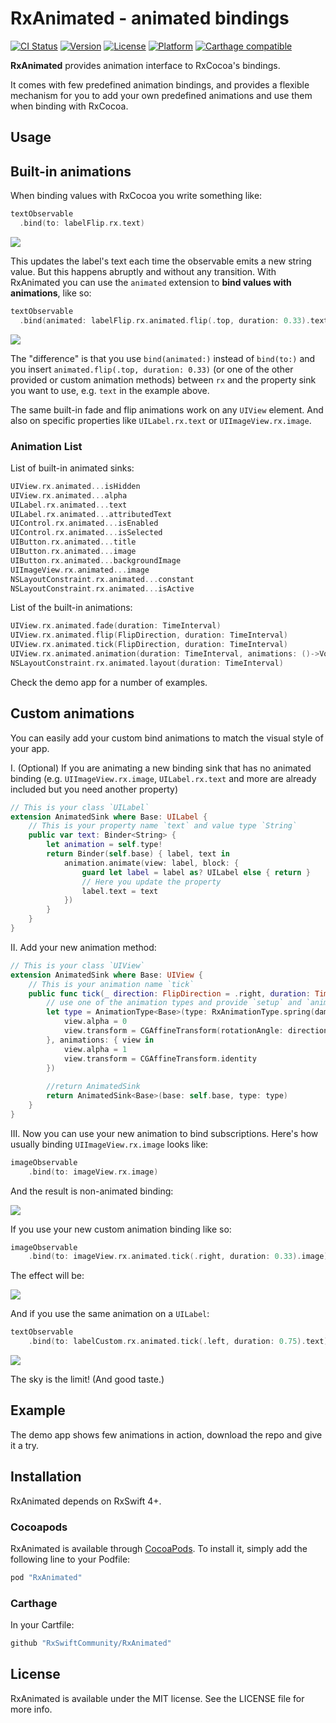 # RxAnimated - animated bindings

[![CI Status](http://img.shields.io/travis/icanzilb/RxAnimated.svg?style=flat)](https://travis-ci.org/icanzilb/RxAnimated)
[![Version](https://img.shields.io/cocoapods/v/RxAnimated.svg?style=flat)](http://cocoapods.org/pods/RxAnimated)
[![License](https://img.shields.io/cocoapods/l/RxAnimated.svg?style=flat)](http://cocoapods.org/pods/RxAnimated)
[![Platform](https://img.shields.io/cocoapods/p/RxAnimated.svg?style=flat)](http://cocoapods.org/pods/RxAnimated)
[![Carthage compatible](https://img.shields.io/badge/Carthage-compatible-4BC51D.svg?style=flat)](https://github.com/Carthage/Carthage)

**RxAnimated** provides animation interface to RxCocoa's bindings.

It comes with few predefined animation bindings, and provides a flexible mechanism for you to add your own predefined animations and use them when binding with RxCocoa.

## Usage

## Built-in animations

When binding values with RxCocoa you write something like:

```swift
textObservable
  .bind(to: labelFlip.rx.text)
```

![](etc/label-noanim.gif)

This updates the label's text each time the observable emits a new string value. But this happens abruptly and without any transition. With RxAnimated you can use the `animated` extension to **bind values with animations**, like so:

```swift
textObservable
  .bind(animated: labelFlip.rx.animated.flip(.top, duration: 0.33).text)
```

![](etc/label-anim.gif)

The "difference" is that you use `bind(animated:)` instead of `bind(to:)` and you insert `animated.flip(.top, duration: 0.33)` (or one of the other provided or custom animation methods) between `rx` and the property sink you want to use, e.g. `text` in the example above.

The same built-in fade and flip animations work on any `UIView` element. And also on specific properties like `UILabel.rx.text` or `UIImageView.rx.image`.

### Animation List

List of built-in animated sinks:

```swift
UIView.rx.animated...isHidden
UIView.rx.animated...alpha
UILabel.rx.animated...text
UILabel.rx.animated...attributedText
UIControl.rx.animated...isEnabled
UIControl.rx.animated...isSelected
UIButton.rx.animated...title
UIButton.rx.animated...image
UIButton.rx.animated...backgroundImage
UIImageView.rx.animated...image
NSLayoutConstraint.rx.animated...constant
NSLayoutConstraint.rx.animated...isActive
```

List of the built-in animations:

```swift
UIView.rx.animated.fade(duration: TimeInterval)
UIView.rx.animated.flip(FlipDirection, duration: TimeInterval)
UIView.rx.animated.tick(FlipDirection, duration: TimeInterval)
UIView.rx.animated.animation(duration: TimeInterval, animations: ()->Void)
NSLayoutConstraint.rx.animated.layout(duration: TimeInterval)
```

Check the demo app for a number of examples.

## Custom animations

You can easily add your custom bind animations to match the visual style of your app.

I. (Optional) If you are animating a new binding sink that has no animated binding (e.g. `UIImageView.rx.image`, `UILabel.rx.text` and more are already included but you need another property)


```swift
// This is your class `UILabel`
extension AnimatedSink where Base: UILabel { 
    // This is your property name `text` and value type `String`
    public var text: Binder<String> { 
        let animation = self.type!
        return Binder(self.base) { label, text in
            animation.animate(view: label, block: {
                guard let label = label as? UILabel else { return }
                // Here you update the property
                label.text = text 
            })
        }
    }
}
```

II. Add your new animation method:

```swift
// This is your class `UIView`
extension AnimatedSink where Base: UIView { 
    // This is your animation name `tick`
    public func tick(_ direction: FlipDirection = .right, duration: TimeInterval) -> AnimatedSink<Base> { 
        // use one of the animation types and provide `setup` and `animation` blocks
        let type = AnimationType<Base>(type: RxAnimationType.spring(damping: 0.33, velocity: 0), duration: duration, setup: { view in
            view.alpha = 0
            view.transform = CGAffineTransform(rotationAngle: direction == .right ?  -0.3 : 0.3)
        }, animations: { view in
            view.alpha = 1
            view.transform = CGAffineTransform.identity
        })
        
        //return AnimatedSink
        return AnimatedSink<Base>(base: self.base, type: type) 
    }
}
```

III. Now you can use your new animation to bind subscriptions. Here's how usually binding `UIImageView.rx.image` looks like:

```swift
imageObservable
    .bind(to: imageView.rx.image)
```
And the result is non-animated binding:

![](etc/custom-noanim.gif)

If you use your new custom animation binding like so:

```swift
imageObservable
    .bind(to: imageView.rx.animated.tick(.right, duration: 0.33).image)
```

The effect will be:

![](etc/custom-anim.gif)

And if you use the same animation on a `UILabel`:

```swift
textObservable
    .bind(to: labelCustom.rx.animated.tick(.left, duration: 0.75).text)
```

![](etc/custom-label-anim.gif)

The sky is the limit! (And good taste.)

## Example

The demo app shows few animations in action, download the repo and give it a try.

## Installation

RxAnimated depends on RxSwift 4+.

### Cocoapods

RxAnimated is available through [CocoaPods](http://cocoapods.org). To install it, simply add the following line to your Podfile:

```ruby
pod "RxAnimated"
```

### Carthage

In your Cartfile:

```ruby
github "RxSwiftCommunity/RxAnimated"
```

## License

RxAnimated is available under the MIT license. See the LICENSE file for more info.
